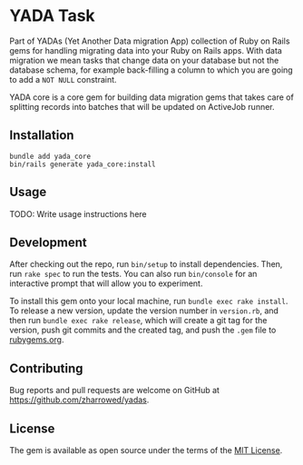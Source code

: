 # YADA Task

Part of YADAs (Yet Another Data migration App) collection of Ruby on Rails gems for handling migrating data into your Ruby on Rails apps. With data migration we mean tasks that change data on your database but not the database schema, for example back-filling a column to which you are going to add a `NOT NULL` constraint.

YADA core is a core gem for building data migration gems that takes care of splitting records into batches that will be updated on ActiveJob runner.

## Installation

```
bundle add yada_core
bin/rails generate yada_core:install
```

## Usage

TODO: Write usage instructions here

## Development

After checking out the repo, run `bin/setup` to install dependencies. Then, run `rake spec` to run the tests. You can also run `bin/console` for an interactive prompt that will allow you to experiment.

To install this gem onto your local machine, run `bundle exec rake install`. To release a new version, update the version number in `version.rb`, and then run `bundle exec rake release`, which will create a git tag for the version, push git commits and the created tag, and push the `.gem` file to [rubygems.org](https://rubygems.org).

## Contributing

Bug reports and pull requests are welcome on GitHub at https://github.com/zharrowed/yadas.

## License

The gem is available as open source under the terms of the [MIT License](https://opensource.org/licenses/MIT).

